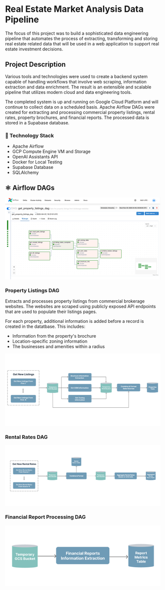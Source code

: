 # Real Estate Market Analysis Data Pipeline
The focus of this project was to build a sophisticated data engineering pipeline that automates the process of extracting, transforming and storing real estate related data that will be used in a web application to support real estate investment decisions. 

## Project Description
Various tools and technologies were used to create a backend system capable of handling workflows that involve web scraping, information extraction and data enrichment. The result is an extensible and scalable pipeline that utilizes modern cloud and data engineering tools. 

The completed system is up and running on Google Cloud Platform and will continue to collect data on a scheduled basis. Apache Airflow DAGs were created for extracting and processing commercial property listings, rental rates, property brochures, and financial reports. The processed data is stored in a Supabase database.

### 🤖 Technology Stack
- Apache Airflow
- GCP Compute Engine VM and Storage
- OpenAI Assistants API
- Docker for Local Testing
- Supabase Database
- SQLAlchemy


## ⚛︎ Airflow DAGs
![Airflow Screenshot](https://github.com/jamesAmckinnon/RE_Data_Pipeline/blob/master/images/Airflow_Get_Listings.png)


### Property Listings DAG
Extracts and processes property listings from commercial brokerage websites. The websites are scraped using publicly exposed API endpoints that are used to populate their listings pages.

For each property, additional information is added before a record is created in the datatbase. This includes:
- Information from the property's brochure
- Location-specific zoning information
- The businesses and amenities within a radius

![Airflow Screenshot](https://github.com/jamesAmckinnon/RE_Data_Pipeline/blob/master/images/Get_Listings_DAG.png)


### Rental Rates DAG
![Airflow Screenshot](https://github.com/jamesAmckinnon/RE_Data_Pipeline/blob/master/images/Rental_Rates_DAG.png)


### Financial Report Processing DAG
![Airflow Screenshot](https://github.com/jamesAmckinnon/RE_Data_Pipeline/blob/master/images/Financial_Reports_DAG.png)
